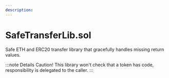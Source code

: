 ```yaml
---
description:
---
```


# SafeTransferLib.sol

Safe ETH and ERC20 transfer library that gracefully handles missing return values.

:::note Details Caution! This library won&#39;t check that a token has code, responsibility is delegated to the caller. :::
